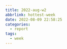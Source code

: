 ```yaml
---
title: 2022-aug-w2
abbrlink: hottest-week
date: 2022-08-09 22:58:25
categories:
  - report
tags:
  - week
---
```

